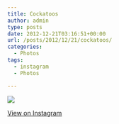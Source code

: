 ```yaml
---
title: Cockatoos
author: admin
type: posts
date: 2012-12-21T03:16:51+00:00
url: /posts/2012/12/21/cockatoos/
categories:
  - Photos
tags:
  - instagram
  - Photos

---
```

![][1]

<p class="view-instagram">
  <a href="http://instagr.am/p/Te7BicKlth/">View on Instagram</a>
</p>

 [1]: https://lobban.org/wordpress//HLIC/bd0f3a7debe74c95981b6b9f68081655.jpg